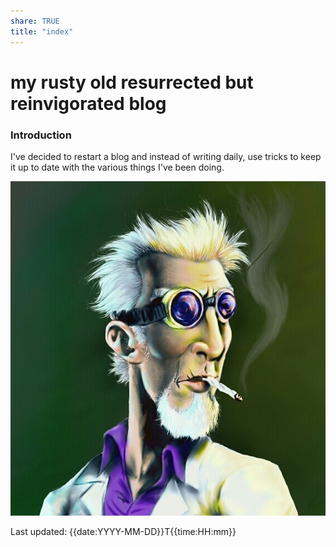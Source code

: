 ```yaml
---
share: TRUE
title: "index"
---
```


# my rusty old resurrected but reinvigorated blog

### Introduction
I've decided to restart a blog and instead of writing daily, use tricks to keep it up to date with the various things I've been doing.

![250](./images/4d9ad238771819.576e33714536d.jpg)





Last updated: {{date:YYYY-MM-DD}}T{{time:HH:mm}}
